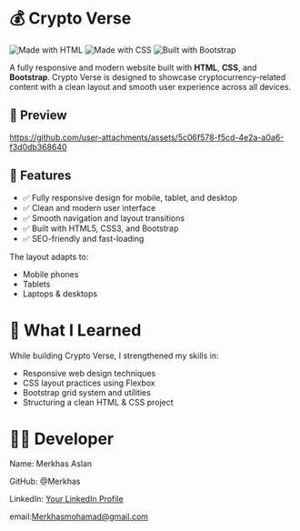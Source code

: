 # 💰 Crypto Verse

![Made with HTML](https://img.shields.io/badge/Made%20with-HTML5-orange)
![Made with CSS](https://img.shields.io/badge/Made%20with-CSS3-blue)
![Built with Bootstrap](https://img.shields.io/badge/Built%20with-Bootstrap-purple)

A fully responsive and modern website built with **HTML**, **CSS**, and **Bootstrap**. Crypto Verse is designed to showcase cryptocurrency-related content with a clean layout and smooth user experience across all devices.


## 📸 Preview



https://github.com/user-attachments/assets/5c06f578-f5cd-4e2a-a0a6-f3d0db368640



## 🚀 Features

- ✅ Fully responsive design for mobile, tablet, and desktop
- ✅ Clean and modern user interface
- ✅ Smooth navigation and layout transitions
- ✅ Built with HTML5, CSS3, and Bootstrap
- ✅ SEO-friendly and fast-loading

The layout adapts to:
- Mobile phones
- Tablets
- Laptops & desktops

# 🧠 What I Learned

While building Crypto Verse, I strengthened my skills in:
- Responsive web design techniques
- CSS layout practices using Flexbox
- Bootstrap grid system and utilities
- Structuring a clean HTML & CSS project

# 🧑‍💻 Developer
Name: Merkhas Aslan

GitHub: @Merkhas

LinkedIn: [Your LinkedIn Profile](https://www.linkedin.com/in/merkhas-aslan-551358358/)

email:Merkhasmohamad@gmail.com




